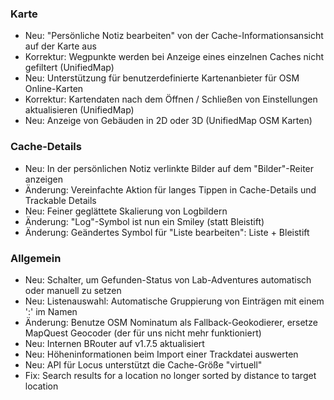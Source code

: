 ### Karte
- Neu: "Persönliche Notiz bearbeiten" von der Cache-Informationsansicht auf der Karte aus
- Korrektur: Wegpunkte werden bei Anzeige eines einzelnen Caches nicht gefiltert (UnifiedMap)
- Neu: Unterstützung für benutzerdefinierte Kartenanbieter für OSM Online-Karten
- Korrektur: Kartendaten nach dem Öffnen / Schließen von Einstellungen aktualisieren (UnifiedMap)
- Neu: Anzeige von Gebäuden in 2D oder 3D (UnifiedMap OSM Karten)

### Cache-Details
- Neu: In der persönlichen Notiz verlinkte Bilder auf dem "Bilder"-Reiter anzeigen
- Änderung: Vereinfachte Aktion für langes Tippen in Cache-Details und Trackable Details
- Neu: Feiner geglättete Skalierung von Logbildern
- Änderung: "Log"-Symbol ist nun ein Smiley (statt Bleistift)
- Änderung: Geändertes Symbol für "Liste bearbeiten": Liste + Bleistift

### Allgemein
- Neu: Schalter, um Gefunden-Status von Lab-Adventures automatisch oder manuell zu setzen
- Neu: Listenauswahl: Automatische Gruppierung von Einträgen mit einem ':' im Namen
- Änderung: Benutze OSM Nominatum als Fallback-Geokodierer, ersetze MapQuest Geocoder (der für uns nicht mehr funktioniert)
- Neu: Internen BRouter auf v1.7.5 aktualisiert
- Neu: Höheninformationen beim Import einer Trackdatei auswerten
- Neu: API für Locus unterstützt die Cache-Größe "virtuell"
- Fix: Search results for a location no longer sorted by distance to target location
